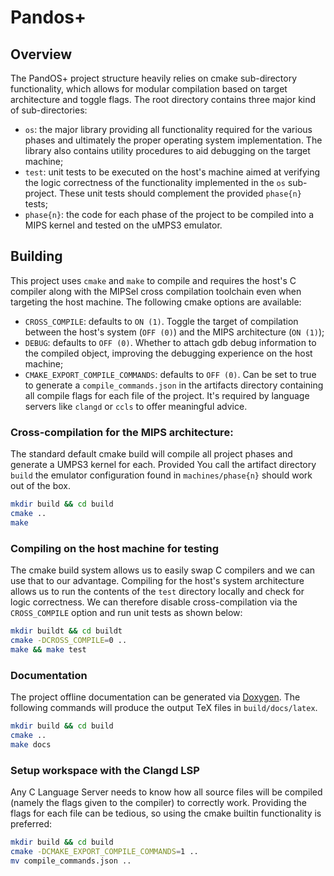 # Pandos+

## Overview

The PandOS+ project structure heavily relies on cmake sub-directory
functionality, which allows for modular compilation based on target architecture
and toggle flags. The root directory contains three major kind of
sub-directories:
- `os`: the major library providing all functionality required for the various
  phases and ultimately the proper operating system implementation. The library
  also contains utility procedures to aid debugging on the target machine;
- `test`: unit tests to be executed on the host's machine aimed at verifying the
  logic correctness of the functionality implemented in the `os` sub-project.
  These unit tests should complement the provided `phase{n}` tests;
- `phase{n}`: the code for each phase of the project to be compiled into a MIPS
  kernel and tested on the uMPS3 emulator.

## Building

This project uses `cmake` and `make` to compile and requires the host's C
compiler along with the MIPSel cross compilation toolchain even when targeting
the host machine. The following cmake options are available:
- `CROSS_COMPILE`: defaults to `ON (1)`. Toggle the target of compilation
  between the host's system (`OFF (0)`) and the MIPS architecture (`ON (1)`);
- `DEBUG`: defaults to `OFF (0)`. Whether to attach gdb debug information to the
  compiled object, improving the debugging experience on the host machine;
- `CMAKE_EXPORT_COMPILE_COMMANDS`: defaults to `OFF (0)`. Can be set to true to
  generate a `compile_commands.json` in the artifacts directory containing all
  compile flags for each file of the project. It's required by language servers
  like `clangd` or `ccls` to offer meaningful advice.

### Cross-compilation for the MIPS architecture:
The standard default cmake build will compile all project phases and generate a
UMPS3 kernel for each. Provided You call the artifact directory `build` the
emulator configuration found in `machines/phase{n}` should work out of the box.
```sh
mkdir build && cd build
cmake ..
make
```

### Compiling on the host machine for testing
The cmake build system allows us to easily swap C compilers and we can use that
to our advantage. Compiling for the host's system architecture allows us to run
the contents of the `test` directory locally and check for logic correctness. We
can therefore disable cross-compilation via the `CROSS_COMPILE` option and run
unit tests as shown below:
```sh
mkdir buildt && cd buildt
cmake -DCROSS_COMPILE=0 ..
make && make test
```

### Documentation
The project offline documentation can be generated via
[Doxygen](https://www.doxygen.nl). The following commands will produce the
output TeX files in `build/docs/latex`.
```sh
mkdir build && cd build
cmake ..
make docs
```

### Setup workspace with the Clangd LSP
Any C Language Server needs to know how all source files will be compiled
(namely the flags given to the compiler) to correctly work. Providing the flags
for each file can be tedious, so using the cmake builtin functionality is
preferred:
```sh
mkdir build && cd build
cmake -DCMAKE_EXPORT_COMPILE_COMMANDS=1 ..
mv compile_commands.json ..
```
